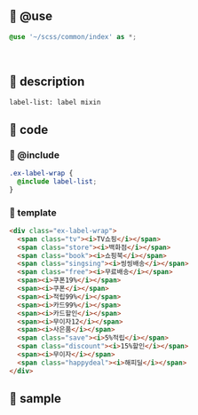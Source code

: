 ## &#x1F4C1; @use
```scss
@use '~/scss/common/index' as *;
```
<br/>

## &#x1F4C1; description
```bash
label-list: label mixin
```

## &#x1F4C1; code

### &#x1F4DD; @include
```scss
.ex-label-wrap {
  @include label-list;
}
```

### &#x1F4DD; template
```html
<div class="ex-label-wrap">
  <span class="tv"><i>TV쇼핑</i></span>
  <span class="store"><i>백화점</i></span>
  <span class="book"><i>쇼핑북</i></span>
  <span class="singsing"><i>씽씽배송</i></span>
  <span class="free"><i>무료배송</i></span>
  <span><i>쿠폰19%</i></span>
  <span><i>쿠폰</i></span>
  <span><i>적립99%</i></span>
  <span><i>카드99%</i></span>
  <span><i>카드할인</i></span>
  <span><i>무이자12</i></span>
  <span><i>사은품</i></span>
  <span class="save"><i>5%적립</i></span>
  <span class="discount"><i>15%할인</i></span>
  <span><i>무이자</i></span>
  <span class="happydeal"><i>해피딜</i></span>
</div>
```

## &#x1F4C1; sample
